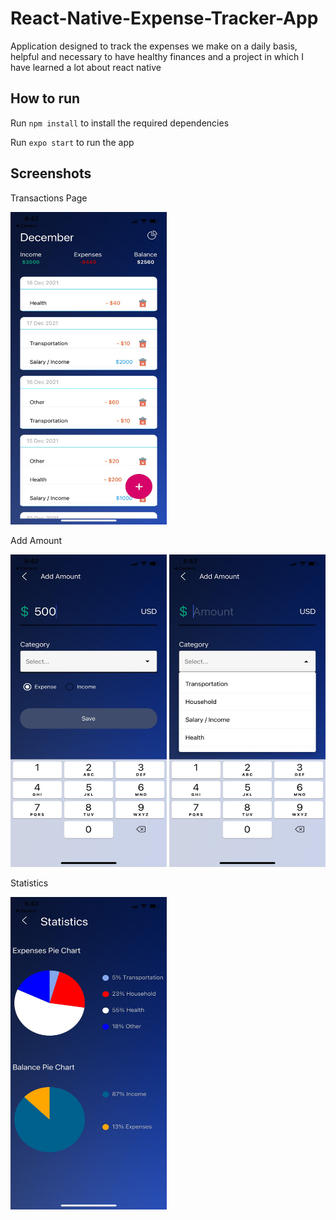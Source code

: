 # React-Native-Expense-Tracker-App

Application designed to track the expenses we make on a daily basis, helpful and necessary to have healthy finances and a project in which I have learned a lot about react native


## How to run
Run `npm install` to install the required dependencies

Run `expo start` to run the app


## Screenshots
Transactions Page

<img src="assets/screenshots/Transactions.jpeg" width="250" height="500">


Add Amount

<img src="assets/screenshots/AddAmount.jpeg" width="250" height="500">

<img src="assets/screenshots/dropdown.jpeg" width="250" height="500">

Statistics

<img src="assets/screenshots/statistics.jpeg" width="250" height="500">

